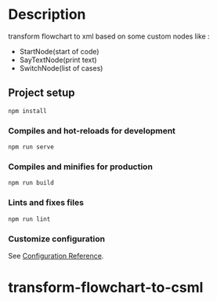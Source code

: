 # Description
transform flowchart to xml based on some custom nodes like : 

- StartNode(start of code)
- SayTextNode(print text)
- SwitchNode(list of cases)

## Project setup
```
npm install
```

### Compiles and hot-reloads for development
```
npm run serve
```

### Compiles and minifies for production
```
npm run build
```

### Lints and fixes files
```
npm run lint
```

### Customize configuration
See [Configuration Reference](https://cli.vuejs.org/config/).
# transform-flowchart-to-csml
